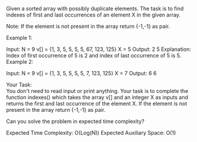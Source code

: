 Given a sorted array with possibly duplicate elements. The task is to find indexes of first and last occurrences of an element X in the given array.

Note: If the element is not present in the array return {-1,-1} as pair.

 

Example 1:

Input:
N = 9
v[] = {1, 3, 5, 5, 5, 5, 67, 123, 125}
X = 5
Output:
2 5
Explanation:
Index of first occurrence of 5 is 2
and index of last occurrence of 5 is 5.
Example 2:

Input:
N = 9
v[] = {1, 3, 5, 5, 5, 5, 7, 123, 125}
X = 7
Output:
6 6
 

Your Task:  
You don't need to read input or print anything. Your task is to complete the function indexes() which takes the array v[] and an integer X as inputs and returns  the first and last occurrence of the element X. If the element is not present in the array return {-1,-1} as pair.

Can you solve the problem in expected time complexity?


Expected Time Complexity: O(Log(N))
Expected Auxiliary Space: O(1)